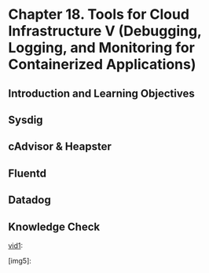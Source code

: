 # Chapter 18. Tools for Cloud Infrastructure V (Debugging, Logging, and Monitoring for Containerized Applications)


## Introduction and Learning Objectives




## Sysdig




## cAdvisor & Heapster




## Fluentd




## Datadog




## Knowledge Check





[vid1]: 
[vid1]: 
[vid1]: 
[vid1]: 
[vid1]: 

[img1]: 
[img2]: 
[img3]: 
[img4]: 
[img5]: 

